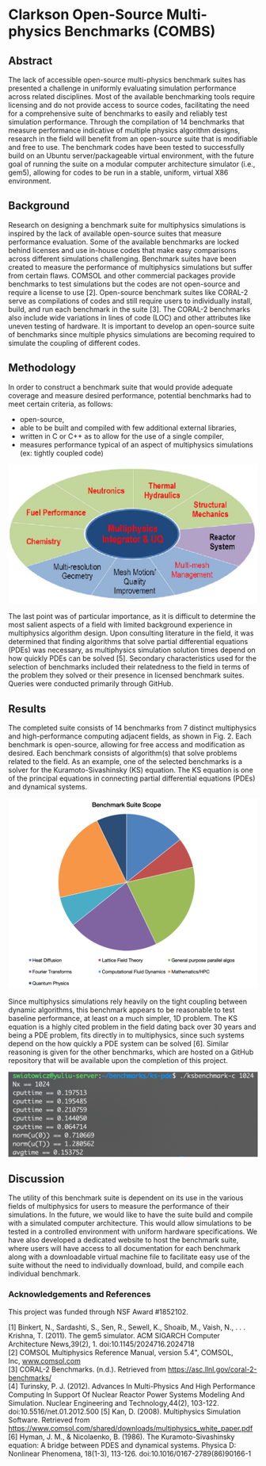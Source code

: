 # Clarkson Open-Source Multi-physics Benchmarks (COMBS)

## Abstract
The lack of accessible open-source multi-physics benchmark suites has presented a challenge in uniformly evaluating simulation performance across related disciplines. Most of the available benchmarking tools require licensing and do not provide access to source codes, facilitating the need for a comprehensive suite of benchmarks to easily and reliably test simulation performance. Through the compilation of 14 benchmarks that measure performance indicative of multiple physics algorithm designs, research in the field will benefit from an open-source suite that is modifiable and free to use. The benchmark codes have been tested to successfully build on an Ubuntu server/packageable virtual environment, with the future goal of running the suite on a modular computer architecture simulator (i.e., gem5), allowing for codes to be run in a stable, uniform, virtual X86 environment.

## Background
Research on designing a benchmark suite for multiphysics simulations is inspired by the lack of available open-source suites that measure performance evaluation. Some of the available benchmarks are locked behind licenses and use in-house codes that make easy comparisons across different simulations challenging.  Benchmark suites have been created to measure the performance of multiphysics simulations but suffer from certain flaws. COMSOL and other commercial packages provide benchmarks to test simulations but the codes are not open-source and require a license to use [2]. Open-source benchmark suites like CORAL-2 serve as compilations of codes and still require users to individually install, build, and run each benchmark in the suite [3]. The CORAL-2 benchmarks also include wide variations in lines of code (LOC) and other attributes like uneven testing of hardware. It is important to develop an open-source suite of benchmarks since multiple physics simulations are becoming required to simulate the coupling of different codes.

## Methodology
In order to construct a benchmark suite that would provide adequate coverage and measure desired performance, potential benchmarks had to meet certain criteria, as follows:

* open-source,
* able to be built and compiled with few additional external libraries,
* written in C or C++ as to allow for the use of a single compiler,
* measures performance typical of an aspect of multiphysics simulations (ex: tightly coupled code)

<p align = center>
  <img src = figures/fig1.png>
  </p>
  
The last point was of particular importance, as it is difficult to determine the most salient aspects of a field with limited background experience in multiphysics algorithm design. Upon consulting literature in the field, it was determined that finding algorithms that solve partial differential equations (PDEs) was necessary, as multiphysics simulation solution times depend on how quickly PDEs can be solved [5]. Secondary characteristics used for the selection of benchmarks included their relatedness to the field in terms of the problem they solved or their presence in licensed benchmark suites. Queries were conducted primarily through GitHub.

## Results
The completed suite consists of 14 benchmarks from 7 distinct multiphysics and high-performance computing adjacent fields, as shown in Fig. 2.  Each benchmark is open-source, allowing for free access and modification as desired. Each benchmark consists of algorithm(s) that solve problems related to the field. As an example, one of the selected benchmarks is a solver for the Kuramoto-Sivashinsky (KS) equation. The KS equation is one of the principal equations in connecting partial differential equations (PDEs) and dynamical systems.

<p align = center>
  <img src = figures/fig2.png>
  </p>
  
Since multiphysics simulations rely heavily on the tight coupling between dynamic algorithms, this benchmark appears to be reasonable to test baseline performance, at least on a much simpler, 1D problem. The KS equation is a highly cited problem in the field dating back over 30 years and being a PDE problem, fits directly in to multiphysics, since such systems depend on the how quickly a PDE system can be solved [6]. Similar reasoning is given for the other benchmarks, which are hosted on a GitHub repository that will be available upon the completion of this project. 

<p align = center>
  <img src = figures/fig3.png>
  </p>
  
## Discussion
The utility of this benchmark suite is dependent on its use in the various fields of multiphysics for users to measure the performance of their simulations. In the future, we would like to have the suite build and compile with a simulated computer architecture. This would allow simulations to be tested in a controlled environment with uniform hardware specifications. We have also developed a dedicated website to host the benchmark suite, where users will have access to all documentation for each benchmark along with a downloadable virtual machine file to facilitate easy use of the suite without the need to individually download, build, and compile each individual benchmark.  

### Acknowledgements and References
This project was funded through NSF Award #1852102.

[1] Binkert, N., Sardashti, S., Sen, R., Sewell, K., Shoaib, M., Vaish, N., . . . Krishna, T. (2011). The gem5 simulator. ACM SIGARCH Computer Architecture News,39(2), 1. doi:10.1145/2024716.2024718  
[2] COMSOL Multiphysics Reference Manual, version 5.4", COMSOL, Inc, www.comsol.com  
[3] CORAL-2 Benchmarks. (n.d.). Retrieved from https://asc.llnl.gov/coral-2-benchmarks/  
[4] Turinsky, P. J. (2012). Advances In Multi-Physics And High Performance Computing In Support Of Nuclear Reactor Power Systems Modeling And Simulation. Nuclear Engineering and Technology,44(2), 103-122. doi:10.5516/net.01.2012.500
[5] Kan, D. (2008). Multiphysics Simulation Software. Retrieved from https://www.comsol.com/shared/downloads/multiphysics_white_paper.pdf  
[6] Hyman, J. M., & Nicolaenko, B. (1986). The Kuramoto-Sivashinsky equation: A bridge between PDES and dynamical systems. Physica D: Nonlinear Phenomena, 18(1-3), 113-126. doi:10.1016/0167-2789(86)90166-1






